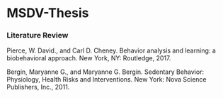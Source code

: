 # MSDV-Thesis

### Literature Review

Pierce, W. David., and Carl D. Cheney. Behavior analysis and learning: a biobehavioral approach. New York, NY: Routledge, 2017.

Bergin, Maryanne G., and Maryanne G. Bergin. Sedentary Behavior: Physiology, Health Risks and Interventions. New York: Nova Science Publishers, Inc., 2011.
